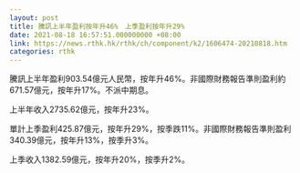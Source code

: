 ```yaml
---
layout: post
title: 騰訊上半年盈利按年升46%　上季盈利按年升29%
date: 2021-08-18 16:57:51.000000000 +08:00
link: https://news.rthk.hk/rthk/ch/component/k2/1606474-20210818.htm
categories: rthk
---
```


騰訊上半年盈利903.54億元人民幣，按年升46%。非國際財務報告準則盈利約671.57億元，按年升17%。不派中期息。

上半年收入2735.62億元，按年升23%。

單計上季盈利425.87億元，按年升29%，按季跌11%。非國際財務報告準則盈利340.39億元，按年升13%，按季升3%。

上季收入1382.59億元，按年升20%，按季升2%。
